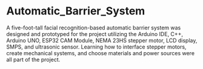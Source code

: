 # Automatic_Barrier_System

A five-foot-tall facial recognition-based automatic barrier system was designed and prototyped for the project utilizing the Arduino IDE, C++, Arduino UNO, ESP32 CAM Module, NEMA 23HS stepper motor, LCD display, SMPS, and ultrasonic sensor. Learning how to interface stepper motors, create mechanical systems, and choose materials and power sources were all part of the project.
